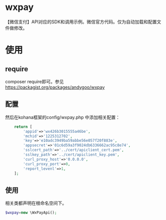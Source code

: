
# wxpay
【微信支付】API对应的SDK和调用示例。微信官方代码。仅为自动加载和配置文件做修改。

# 使用
## require
composer require即可。参见 https://packagist.org/packages/andygoo/wxpay

## 配置
然后在kohana框架的config/wxpay.php 中添加相关配置：
```php
	return [
		'appid'=>'wx426b3015555a46be',
		'mchid'=>'1225312702',
		'key'=>'e10adc3949ba59abbe56e057f20f883e',
		'appsecret'=>'01c6d59a3f9024db6336662ac95c8e74',
		'sslcert_path'=>'../cert/apiclient_cert.pem',
		'sslkey_path'=>'../cert/apiclient_key.pem',
		'curl_proxy_host'=>'0.0.0.0',
		'curl_proxy_port'=>0,
		'report_levenl'=>1,
	];
```

## 使用
相关类都声明在根命名空间下。

```php
$wxpay=new \WxPayApi();
```
